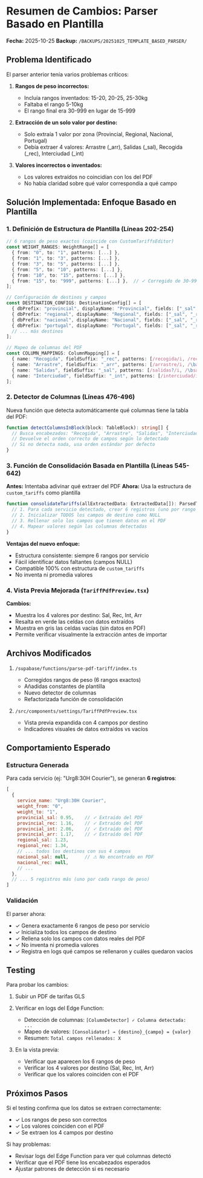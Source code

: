 # Resumen de Cambios: Parser Basado en Plantilla

**Fecha:** 2025-10-25
**Backup:** `/BACKUPS/20251025_TEMPLATE_BASED_PARSER/`

## Problema Identificado

El parser anterior tenía varios problemas críticos:

1. **Rangos de peso incorrectos:**
   - Incluía rangos inventados: 15-20, 20-25, 25-30kg
   - Faltaba el rango 5-10kg
   - El rango final era 30-999 en lugar de 15-999

2. **Extracción de un solo valor por destino:**
   - Solo extraía 1 valor por zona (Provincial, Regional, Nacional, Portugal)
   - Debía extraer 4 valores: Arrastre (_arr), Salidas (_sal), Recogida (_rec), Interciudad (_int)

3. **Valores incorrectos o inventados:**
   - Los valores extraídos no coincidían con los del PDF
   - No había claridad sobre qué valor correspondía a qué campo

## Solución Implementada: Enfoque Basado en Plantilla

### 1. Definición de Estructura de Plantilla (Líneas 202-254)

```typescript
// 6 rangos de peso exactos (coincide con CustomTariffsEditor)
const WEIGHT_RANGES: WeightRange[] = [
  { from: "0", to: "1", patterns: [...] },
  { from: "1", to: "3", patterns: [...] },
  { from: "3", to: "5", patterns: [...] },
  { from: "5", to: "10", patterns: [...] },
  { from: "10", to: "15", patterns: [...] },
  { from: "15", to: "999", patterns: [...] },  // ✓ Corregido de 30-999
];

// Configuración de destinos y campos
const DESTINATION_CONFIGS: DestinationConfig[] = [
  { dbPrefix: "provincial", displayName: "Provincial", fields: ["_sal", "_rec", "_int", "_arr"] },
  { dbPrefix: "regional", displayName: "Regional", fields: ["_sal", "_rec", "_int", "_arr"] },
  { dbPrefix: "nacional", displayName: "Nacional", fields: ["_sal", "_rec", "_int", "_arr"] },
  { dbPrefix: "portugal", displayName: "Portugal", fields: ["_sal", "_rec", "_int", "_arr"] },
  // ... más destinos
];

// Mapeo de columnas del PDF
const COLUMN_MAPPINGS: ColumnMapping[] = [
  { name: "Recogida", fieldSuffix: "_rec", patterns: [/recogida/i, /recogidas/i, /\brec\b/i] },
  { name: "Arrastre", fieldSuffix: "_arr", patterns: [/arrastre/i, /\barr\b/i] },
  { name: "Salidas", fieldSuffix: "_sal", patterns: [/salidas?/i, /\bsal\b/i] },
  { name: "Interciudad", fieldSuffix: "_int", patterns: [/interciudad/i, /\bint\b/i] },
];
```

### 2. Detector de Columnas (Líneas 476-496)

Nueva función que detecta automáticamente qué columnas tiene la tabla del PDF:

```typescript
function detectColumnsInBlock(block: TableBlock): string[] {
  // Busca encabezados: "Recogida", "Arrastre", "Salidas", "Interciudad"
  // Devuelve el orden correcto de campos según lo detectado
  // Si no detecta nada, usa orden estándar por defecto
}
```

### 3. Función de Consolidación Basada en Plantilla (Líneas 545-642)

**Antes:** Intentaba adivinar qué extraer del PDF
**Ahora:** Usa la estructura de `custom_tariffs` como plantilla

```typescript
function consolidateTariffs(allExtractedData: ExtractedData[]): ParsedTariff[] {
  // 1. Para cada servicio detectado, crear 6 registros (uno por rango de peso)
  // 2. Inicializar TODOS los campos de destino como NULL
  // 3. Rellenar solo los campos que tienen datos en el PDF
  // 4. Mapear valores según las columnas detectadas
}
```

**Ventajas del nuevo enfoque:**
- Estructura consistente: siempre 6 rangos por servicio
- Fácil identificar datos faltantes (campos NULL)
- Compatible 100% con estructura de `custom_tariffs`
- No inventa ni promedia valores

### 4. Vista Previa Mejorada (`TariffPdfPreview.tsx`)

**Cambios:**
- Muestra los 4 valores por destino: Sal, Rec, Int, Arr
- Resalta en verde las celdas con datos extraídos
- Muestra en gris las celdas vacías (sin datos en PDF)
- Permite verificar visualmente la extracción antes de importar

## Archivos Modificados

1. `/supabase/functions/parse-pdf-tariff/index.ts`
   - Corregidos rangos de peso (6 rangos exactos)
   - Añadidas constantes de plantilla
   - Nuevo detector de columnas
   - Refactorizada función de consolidación

2. `/src/components/settings/TariffPdfPreview.tsx`
   - Vista previa expandida con 4 campos por destino
   - Indicadores visuales de datos extraídos vs vacíos

## Comportamiento Esperado

### Estructura Generada

Para cada servicio (ej: "Urg8:30H Courier"), se generan **6 registros**:

```javascript
[
  {
    service_name: "Urg8:30H Courier",
    weight_from: "0",
    weight_to: "1",
    provincial_sal: 0.95,    // ✓ Extraído del PDF
    provincial_rec: 1.16,    // ✓ Extraído del PDF
    provincial_int: 2.06,    // ✓ Extraído del PDF
    provincial_arr: 1.17,    // ✓ Extraído del PDF
    regional_sal: 1.23,
    regional_rec: 1.34,
    // ... todos los destinos con sus 4 campos
    nacional_sal: null,      // ⚠ No encontrado en PDF
    nacional_rec: null,
    // ...
  },
  // ... 5 registros más (uno por cada rango de peso)
]
```

### Validación

El parser ahora:
- ✓ Genera exactamente 6 rangos de peso por servicio
- ✓ Inicializa todos los campos de destino
- ✓ Rellena solo los campos con datos reales del PDF
- ✓ No inventa ni promedia valores
- ✓ Registra en logs qué campos se rellenaron y cuáles quedaron vacíos

## Testing

Para probar los cambios:

1. Subir un PDF de tarifas GLS
2. Verificar en logs del Edge Function:
   - Detección de columnas: `[ColumnDetector] ✓ Columna detectada: ...`
   - Mapeo de valores: `[Consolidator] → {destino}_{campo} = {valor}`
   - Resumen: `Total campos rellenados: X`

3. En la vista previa:
   - Verificar que aparecen los 6 rangos de peso
   - Verificar los 4 valores por destino (Sal, Rec, Int, Arr)
   - Verificar que los valores coinciden con el PDF

## Próximos Pasos

Si el testing confirma que los datos se extraen correctamente:
- ✓ Los rangos de peso son correctos
- ✓ Los valores coinciden con el PDF
- ✓ Se extraen los 4 campos por destino

Si hay problemas:
- Revisar logs del Edge Function para ver qué columnas detectó
- Verificar que el PDF tiene los encabezados esperados
- Ajustar patrones de detección si es necesario
